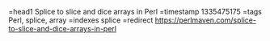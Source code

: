 =head1 Splice to slice and dice arrays in Perl
=timestamp 1335475175
=tags Perl, splice, array
=indexes splice
=redirect https://perlmaven.com/splice-to-slice-and-dice-arrays-in-perl
